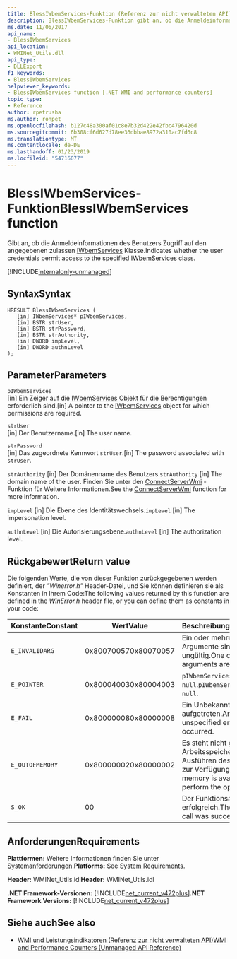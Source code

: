 ```yaml
---
title: BlessIWbemServices-Funktion (Referenz zur nicht verwalteten API)
description: BlessIWbemServices-Funktion gibt an, ob die Anmeldeinformationen des Benutzers Zugriff auf eine Klasse IWbemServices zulassen.
ms.date: 11/06/2017
api_name:
- BlessIWbemServices
api_location:
- WMINet_Utils.dll
api_type:
- DLLExport
f1_keywords:
- BlessIWbemServices
helpviewer_keywords:
- BlessIWbemServices function [.NET WMI and performance counters]
topic_type:
- Reference
author: rpetrusha
ms.author: ronpet
ms.openlocfilehash: b127c48a300af01c8e7b32d422e42fbc4796420d
ms.sourcegitcommit: 6b308cf6d627d78ee36dbbae8972a310ac7fd6c8
ms.translationtype: MT
ms.contentlocale: de-DE
ms.lasthandoff: 01/23/2019
ms.locfileid: "54716077"
---
```

# <a name="blessiwbemservices-function"></a><span data-ttu-id="ea10e-103">BlessIWbemServices-Funktion</span><span class="sxs-lookup"><span data-stu-id="ea10e-103">BlessIWbemServices function</span></span>
<span data-ttu-id="ea10e-104">Gibt an, ob die Anmeldeinformationen des Benutzers Zugriff auf den angegebenen zulassen [IWbemServices](/windows/desktop/api/wbemcli/nn-wbemcli-iwbemservices) Klasse.</span><span class="sxs-lookup"><span data-stu-id="ea10e-104">Indicates whether the user credentials permit access to the specified [IWbemServices](/windows/desktop/api/wbemcli/nn-wbemcli-iwbemservices) class.</span></span>   
  
[!INCLUDE[internalonly-unmanaged](../../../../includes/internalonly-unmanaged.md)]
  
## <a name="syntax"></a><span data-ttu-id="ea10e-105">Syntax</span><span class="sxs-lookup"><span data-stu-id="ea10e-105">Syntax</span></span>  
  
```  
HRESULT BlessIWbemServices (
   [in] IWbemServices* pIWbemServices,
   [in] BSTR strUser, 
   [in] BSTR strPassword, 
   [in] BSTR strAuthority, 
   [in] DWORD impLevel, 
   [in] DWORD authnLevel
);
```  

## <a name="parameters"></a><span data-ttu-id="ea10e-106">Parameter</span><span class="sxs-lookup"><span data-stu-id="ea10e-106">Parameters</span></span>

`pIWbemServices`  
<span data-ttu-id="ea10e-107">[in] Ein Zeiger auf die [IWbemServices](/windows/desktop/api/wbemcli/nn-wbemcli-iwbemservices) Objekt für die Berechtigungen erforderlich sind.</span><span class="sxs-lookup"><span data-stu-id="ea10e-107">[in] A pointer to the [IWbemServices](/windows/desktop/api/wbemcli/nn-wbemcli-iwbemservices) object for which permissions are required.</span></span>

`strUser`  
<span data-ttu-id="ea10e-108">[in] Der Benutzername.</span><span class="sxs-lookup"><span data-stu-id="ea10e-108">[in] The user name.</span></span>

`strPassword`  
<span data-ttu-id="ea10e-109">[in] Das zugeordnete Kennwort `strUser`.</span><span class="sxs-lookup"><span data-stu-id="ea10e-109">[in] The password associated with `strUser`.</span></span>

<span data-ttu-id="ea10e-110">`strAuthority` [in] Der Domänenname des Benutzers.</span><span class="sxs-lookup"><span data-stu-id="ea10e-110">`strAuthority` [in] The domain name of the user.</span></span> <span data-ttu-id="ea10e-111">Finden Sie unter den [ConnectServerWmi](connectserverwmi.md) -Funktion für Weitere Informationen.</span><span class="sxs-lookup"><span data-stu-id="ea10e-111">See the [ConnectServerWmi](connectserverwmi.md) function for more information.</span></span>

<span data-ttu-id="ea10e-112">`impLevel` [in] Die Ebene des Identitätswechsels.</span><span class="sxs-lookup"><span data-stu-id="ea10e-112">`impLevel` [in] The impersonation level.</span></span>

<span data-ttu-id="ea10e-113">`authnLevel` [in] Die Autorisierungsebene.</span><span class="sxs-lookup"><span data-stu-id="ea10e-113">`authnLevel` [in] The authorization level.</span></span>

## <a name="return-value"></a><span data-ttu-id="ea10e-114">Rückgabewert</span><span class="sxs-lookup"><span data-stu-id="ea10e-114">Return value</span></span>

<span data-ttu-id="ea10e-115">Die folgenden Werte, die von dieser Funktion zurückgegebenen werden definiert, der *"Winerror.h"* Header-Datei, und Sie können definieren sie als Konstanten in Ihrem Code:</span><span class="sxs-lookup"><span data-stu-id="ea10e-115">The following values returned by this function are defined in the *WinError.h* header file, or you can define them as constants in your code:</span></span>

|<span data-ttu-id="ea10e-116">Konstante</span><span class="sxs-lookup"><span data-stu-id="ea10e-116">Constant</span></span>  |<span data-ttu-id="ea10e-117">Wert</span><span class="sxs-lookup"><span data-stu-id="ea10e-117">Value</span></span>  |<span data-ttu-id="ea10e-118">Beschreibung</span><span class="sxs-lookup"><span data-stu-id="ea10e-118">Description</span></span>  |
|---------|---------|---------|
| `E_INVALIDARG` | <span data-ttu-id="ea10e-119">0x80070057</span><span class="sxs-lookup"><span data-stu-id="ea10e-119">0x80070057</span></span> | <span data-ttu-id="ea10e-120">Ein oder mehrere Argumente sind ungültig.</span><span class="sxs-lookup"><span data-stu-id="ea10e-120">One or more arguments are invalid.</span></span> |
| `E_POINTER` | <span data-ttu-id="ea10e-121">0x80004003</span><span class="sxs-lookup"><span data-stu-id="ea10e-121">0x80004003</span></span> | <span data-ttu-id="ea10e-122">`pIWbemServices` ist `null`.</span><span class="sxs-lookup"><span data-stu-id="ea10e-122">`pIWbemServices` is `null`.</span></span> | 
| `E_FAIL` | <span data-ttu-id="ea10e-123">0x80000008</span><span class="sxs-lookup"><span data-stu-id="ea10e-123">0x80000008</span></span> | <span data-ttu-id="ea10e-124">Ein Unbekannter Fehler aufgetreten.</span><span class="sxs-lookup"><span data-stu-id="ea10e-124">An unspecified error has occurred.</span></span> |
| `E_OUTOFMEMORY` | <span data-ttu-id="ea10e-125">0x80000002</span><span class="sxs-lookup"><span data-stu-id="ea10e-125">0x80000002</span></span> | <span data-ttu-id="ea10e-126">Es steht nicht genügend Arbeitsspeicher zum Ausführen des Vorgangs zur Verfügung.</span><span class="sxs-lookup"><span data-stu-id="ea10e-126">Insufficient memory is available to perform the operation.</span></span> | 
| `S_OK` | <span data-ttu-id="ea10e-127">0</span><span class="sxs-lookup"><span data-stu-id="ea10e-127">0</span></span> | <span data-ttu-id="ea10e-128">Der Funktionsaufruf war erfolgreich.</span><span class="sxs-lookup"><span data-stu-id="ea10e-128">The function call was successful.</span></span> | 

## <a name="requirements"></a><span data-ttu-id="ea10e-129">Anforderungen</span><span class="sxs-lookup"><span data-stu-id="ea10e-129">Requirements</span></span>  
 <span data-ttu-id="ea10e-130">**Plattformen:** Weitere Informationen finden Sie unter [Systemanforderungen](../../../../docs/framework/get-started/system-requirements.md).</span><span class="sxs-lookup"><span data-stu-id="ea10e-130">**Platforms:** See [System Requirements](../../../../docs/framework/get-started/system-requirements.md).</span></span>  
  
 <span data-ttu-id="ea10e-131">**Header:** WMINet_Utils.idl</span><span class="sxs-lookup"><span data-stu-id="ea10e-131">**Header:** WMINet_Utils.idl</span></span>  
  
 <span data-ttu-id="ea10e-132">**.NET Framework-Versionen:** [!INCLUDE[net_current_v472plus](../../../../includes/net-current-v472plus.md)]</span><span class="sxs-lookup"><span data-stu-id="ea10e-132">**.NET Framework Versions:** [!INCLUDE[net_current_v472plus](../../../../includes/net-current-v472plus.md)]</span></span>  
  
## <a name="see-also"></a><span data-ttu-id="ea10e-133">Siehe auch</span><span class="sxs-lookup"><span data-stu-id="ea10e-133">See also</span></span>
- [<span data-ttu-id="ea10e-134">WMI und Leistungsindikatoren (Referenz zur nicht verwalteten API)</span><span class="sxs-lookup"><span data-stu-id="ea10e-134">WMI and Performance Counters (Unmanaged API Reference)</span></span>](index.md)

